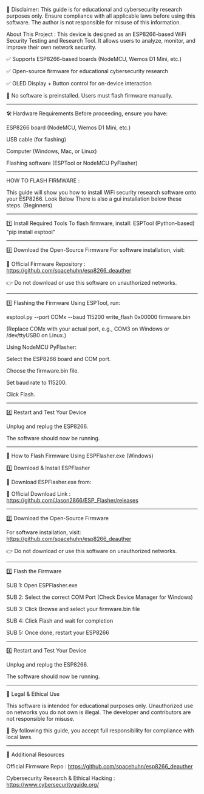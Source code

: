 📢 Disclaimer:
This guide is for educational and cybersecurity research purposes only.
Ensure compliance with all applicable laws before using this software.
The author is not responsible for misuse of this information.

About This Project : This device is designed as an ESP8266-based WiFi Security Testing and Research Tool. It allows users to analyze, monitor, and improve their own network security.

✅ Supports ESP8266-based boards (NodeMCU, Wemos D1 Mini, etc.)

✅ Open-source firmware for educational cybersecurity research

✅ OLED Display + Button control for on-device interaction

📌 No software is preinstalled. Users must flash firmware manually.

-------------------------------------------------------------------------------------------------------------------------------------------------------------------------------------------------------------------------------------------------------------------------------

🛠️ Hardware Requirements
Before proceeding, ensure you have:

ESP8266 board (NodeMCU, Wemos D1 Mini, etc.)

USB cable (for flashing)

Computer (Windows, Mac, or Linux)

Flashing software (ESPTool or NodeMCU PyFlasher)

-------------------------------------------------------------------------------------------------------------------------------------------------------------------------------------------------------------------------------------------------------------------------------

HOW TO FLASH FIRMWARE :

This guide will show you how to install WiFi security research software onto your ESP8266. Look Below
There is also a gui installation below these steps. (Beginners)

-------------------------------------------------------------------------------------------------------------------------------------------------------------------------------------------------------------------------------------------------------------------------------

1️⃣ Install Required Tools
To flash firmware, install:
ESPTool (Python-based)
"pip install esptool"


-------------------------------------------------------------------------------------------------------------------------------------------------------------------------------------------------------------------------------------------------------------------------------

2️⃣ Download the Open-Source Firmware
For software installation, visit:

📌 Official Firmware Repository : https://github.com/spacehuhn/esp8266_deauther

👉 Do not download or use this software on unauthorized networks.

-------------------------------------------------------------------------------------------------------------------------------------------------------------------------------------------------------------------------------------------------------------------------------


3️⃣ Flashing the Firmware
Using ESPTool, run:

esptool.py --port COMx --baud 115200 write_flash 0x00000 firmware.bin

(Replace COMx with your actual port, e.g., COM3 on Windows or /dev/ttyUSB0 on Linux.)

Using NodeMCU PyFlasher:

Select the ESP8266 board and COM port.

Choose the firmware.bin file.

Set baud rate to 115200.

Click Flash.

-------------------------------------------------------------------------------------------------------------------------------------------------------------------------------------------------------------------------------------------------------------------------------

4️⃣ Restart and Test Your Device

Unplug and replug the ESP8266.

The software should now be running.

-------------------------------------------------------------------------------------------------------------------------------------------------------------------------------------------------------------------------------------------------------------------------------

🔹 How to Flash Firmware Using ESPFlasher.exe (Windows)

1️⃣ Download & Install ESPFlasher

📌 Download ESPFlasher.exe from:

🔗 Official Download Link : https://github.com/Jason2866/ESP_Flasher/releases

-------------------------------------------------------------------------------------------------------------------------------------------------------------------------------------------------------------------------------------------------------------------------------

2️⃣ Download the Open-Source Firmware

For software installation, visit: https://github.com/spacehuhn/esp8266_deauther


👉 Do not download or use this software on unauthorized networks.

-------------------------------------------------------------------------------------------------------------------------------------------------------------------------------------------------------------------------------------------------------------------------------

3️⃣ Flash the Firmware

SUB 1: Open ESPFlasher.exe

SUB 2: Select the correct COM Port (Check Device Manager for Windows)

SUB 3: Click Browse and select your firmware.bin file

SUB 4: Click Flash and wait for completion

SUB 5: Once done, restart your ESP8266

-------------------------------------------------------------------------------------------------------------------------------------------------------------------------------------------------------------------------------------------------------------------------------

4️⃣ Restart and Test Your Device

Unplug and replug the ESP8266.

The software should now be running.

-------------------------------------------------------------------------------------------------------------------------------------------------------------------------------------------------------------------------------------------------------------------------------

📜 Legal & Ethical Use

This software is intended for educational purposes only.
Unauthorized use on networks you do not own is illegal.
The developer and contributors are not responsible for misuse.

📌 By following this guide, you accept full responsibility for compliance with local laws.

-------------------------------------------------------------------------------------------------------------------------------------------------------------------------------------------------------------------------------------------------------------------------------


🔗 Additional Resources

Official Firmware Repo : https://github.com/spacehuhn/esp8266_deauther

Cybersecurity Research & Ethical Hacking : https://www.cybersecurityguide.org/

